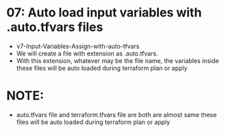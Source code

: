 # 07: Auto load input variables with .auto.tfvars files
- v7-Input-Variables-Assign-with-auto-tfvars
- We will create a file with extension as .auto.tfvars.
- With this extension, whatever may be the file name, the variables inside these files will be auto loaded during terraform plan or apply

# NOTE: 
    
- auto.tfvars file and terraform.tfvars file are both are almost same these files will be auto loaded during terraform plan or apply